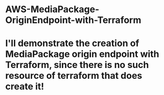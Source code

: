 # AWS-MediaPackage-OriginEndpoint-with-Terraform

# I'll demonstrate the creation of MediaPackage origin endpoint with Terraform, since there is no such resource of terraform that does create it!

